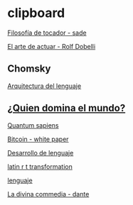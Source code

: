 # clipboard

[Filosofía de tocador - sade](https://github.com/dulfrey/clipboard/raw/master/marquis%2C%20Sade%20le/La%20Philosophie%20dans%20le%20boudoir/La%20Philosophie%20dans%20le%20boudoir%20-%20Sade%20le%20marquis%20(de).mobi)


[El arte de actuar - Rolf Dobelli](https://github.com/dulfrey/clipboard/raw/master/Dobelli%2C%20Rolf/arte%20de%20actuar%2C%20El/arte%20de%20actuar%2C%20El%20-%20Rolf%20Dobelli.mobi)

## Chomsky
[Arquitectura del lenguaje ](https://github.com/dulfrey/clipboard/raw/master/Chomsky%2C%20Noam/arquitectura%20del%20lenguaje%2C%20La/arquitectura%20del%20lenguaje%2C%20La%20-%20Noam%20Chomsky.mobi)

[¿Quien domina el mundo?](https://github.com/dulfrey/clipboard/raw/master/Chomsky%2C%20Noam/%C2%BFquien%20domina%20el%20mundo_/%C2%BFquien%20domina%20el%20mundo_%20-%20Noam%20Chomsky.mobi)
--
[Quantum sapiens](https://github.com/dulfrey/clipboard/raw/master/UN/QUANTUM%20SAPIENS%20I%202017-02/QUANTUM%20SAPIENS%20I%202017-02%20-%20UN.mobi)

[Bitcoin - white paper ](https://github.com/dulfrey/clipboard/raw/master/Unknown/bitcoin/bitcoin%20-%20Unknown.mobi)

[Desarrollo de lenguaje](https://github.com/dulfrey/clipboard/raw/master/owens%2C%20robert/desarrollo%20del%20lenguaje/desarrollo%20del%20lenguaje%20-%20robert%20owens.mobi)

[latin r t transformation](https://github.com/dulfrey/clipboard/raw/master/paper/Comparative%20r%20t%20transformation%20in%20Latin/Comparative%20r%20t%20transformation%20in%20Latin%20-%20paper.mobi)

[lenguaje](https://github.com/dulfrey/clipboard/raw/master/paper/lenguaje/lenguaje%20-%20paper.mobi)

[La divina commedia - dante](https://github.com/dulfrey/clipboard/raw/master/dante/La%20divina%20commedia%20-%20Dante%20Alighieri%20-%20MOBI.mobi)
